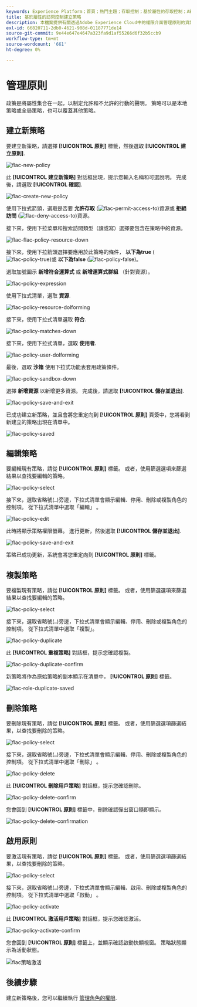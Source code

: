 ```yaml
---
keywords: Experience Platform；首頁；熱門主題；存取控制；基於屬性的存取控制；ABAC
title: 基於屬性的訪問控制建立策略
description: 本檔案提供有關透過Adobe Experience Cloud中的權限介面管理原則的資訊
exl-id: 66820711-2db0-4621-908d-01187771de14
source-git-commit: 9e44e647e4647a323fa9d1af55266d6f32b5ccb9
workflow-type: tm+mt
source-wordcount: '661'
ht-degree: 0%

---
```


# 管理原則

政策是將屬性集合在一起，以制定允許和不允許的行動的聲明。 策略可以是本地策略或全局策略，也可以覆蓋其他策略。

## 建立新策略

要建立新策略，請選擇 **[!UICONTROL 原則]** 標籤，然後選取 **[!UICONTROL 建立原則]**.

![flac-new-policy](../../images/flac-ui/flac-new-policy.png)

此 **[!UICONTROL 建立新策略]** 對話框出現，提示您輸入名稱和可選說明。 完成後，請選取 **[!UICONTROL 確認]**.

![flac-create-new-policy](../../images/flac-ui/flac-create-new-policy.png)

使用下拉式箭頭，選取是否要 **允許存取** (![flac-permit-access-to](../../images/flac-ui/flac-permit-access-to.png))資源或 **拒絕訪問** (![flac-deny-access-to](../../images/flac-ui/flac-deny-access-to.png))資源。

接下來，使用下拉菜單和搜索訪問類型（讀或寫）選擇要包含在策略中的資源。

![flac-flac-policy-resource-down](../../images/flac-ui/flac-policy-resource-dropdown.png)

接下來，使用下拉箭頭選擇要應用於此策略的條件， **以下為true** (![flac-policy-true](../../images/flac-ui/flac-policy-true.png))或 **以下為false** (![flac-policy-false](../../images/flac-ui/flac-policy-false.png))。

選取加號圖示 **新增符合運算式** 或 **新增運算式群組** （針對資源）。

![flac-policy-expression](../../images/flac-ui/flac-policy-expression.png)

使用下拉式清單，選取 **資源**.

![flac-policy-resource-dolforming](../../images/flac-ui/flac-policy-resource-dropdown-1.png)

接下來，使用下拉式清單選取 **符合**.

![flac-policy-matches-down](../../images/flac-ui/flac-policy-matches-dropdown.png)

接下來，使用下拉式清單，選取 **使用者**.

![flac-policy-user-dolforming](../../images/flac-ui/flac-policy-user-dropdown.png)

最後，選取 **沙箱** 使用下拉式功能表套用政策條件。

![flac-policy-sandbox-down](../../images/flac-ui/flac-policy-sandboxes-dropdown.png)

選擇 **新增資源** 以新增更多資源。 完成後，請選取 **[!UICONTROL 儲存並退出]**.

![flac-policy-save-and-exit](../../images/flac-ui/flac-policy-save-and-exit.png)

已成功建立新策略，並且會將您重定向到 **[!UICONTROL 原則]** 頁簽中，您將看到新建立的策略出現在清單中。

![flac-policy-saved](../../images/flac-ui/flac-policy-saved.png)

## 編輯策略

要編輯現有策略，請從 **[!UICONTROL 原則]** 標籤。 或者，使用篩選選項來篩選結果以查找要編輯的策略。

![flac-policy-select](../../images/flac-ui/flac-policy-select.png)

接下來，選取省略號(`…`)旁邊，下拉式清單會顯示編輯、停用、刪除或複製角色的控制項。 從下拉式清單中選取「編輯」 。

![flac-policy-edit](../../images/flac-ui/flac-policy-edit.png)

此時將顯示策略權限螢幕。 進行更新，然後選取 **[!UICONTROL 儲存並退出]**.

![flac-policy-save-and-exit](../../images/flac-ui/flac-policy-save-and-exit.png)

策略已成功更新，系統會將您重定向到 **[!UICONTROL 原則]** 標籤。

## 複製策略

要複製現有策略，請從 **[!UICONTROL 原則]** 標籤。 或者，使用篩選選項來篩選結果以查找要編輯的策略。

![flac-policy-select](../../images/flac-ui/flac-policy-select.png)

接下來，選取省略號(`…`)旁邊，下拉式清單會顯示編輯、停用、刪除或複製角色的控制項。 從下拉式清單中選取「複製」。

![flac-policy-duplicate](../../images/flac-ui/flac-policy-duplicate.png)

此 **[!UICONTROL 重複策略]** 對話框，提示您確認複製。

![flac-policy-duplicate-confirm](../../images/flac-ui/flac-duplicate-confirm.png)

新策略將作為原始策略的副本顯示在清單中， **[!UICONTROL 原則]** 標籤。

![flac-role-duplicate-saved](../../images/flac-ui/flac-role-duplicate-saved.png)

## 刪除策略

要刪除現有策略，請從 **[!UICONTROL 原則]** 標籤。 或者，使用篩選選項篩選結果，以查找要刪除的策略。

![flac-policy-select](../../images/flac-ui/flac-policy-select.png)

接下來，選取省略號(`…`)旁邊，下拉式清單會顯示編輯、停用、刪除或複製角色的控制項。 從下拉式清單中選取「刪除」 。

![flac-policy-delete](../../images/flac-ui/flac-policy-delete.png)

此 **[!UICONTROL 刪除用戶策略]** 對話框，提示您確認刪除。

![flac-policy-delete-confirm](../../images/flac-ui/flac-policy-delete-confirm.png)

您會回到 **[!UICONTROL 原則]** 標籤中，刪除確認彈出窗口隨即顯示。

![flac-policy-delete-confirmation](../../images/flac-ui/flac-policy-delete-confirmation.png)

## 啟用原則

要激活現有策略，請從 **[!UICONTROL 原則]** 標籤。 或者，使用篩選選項篩選結果，以查找要刪除的策略。

![flac-policy-select](../../images/flac-ui/flac-policy-select.png)

接下來，選取省略號(`…`)旁邊，下拉式清單會顯示編輯、啟用、刪除或複製角色的控制項。 從下拉式清單中選取「啟動」 。

![flac-policy-activate](../../images/flac-ui/flac-policy-delete.png)

此 **[!UICONTROL 激活用戶策略]** 對話框，提示您確認激活。

![flac-policy-activate-confirm](../../images/flac-ui/flac-policy-activate-confirm.png)

您會回到 **[!UICONTROL 原則]** 標籤上，並顯示確認啟動快顯視窗。 策略狀態顯示為活動狀態。

![flac策略激活](../../images/flac-ui/flac-policy-activated.png)

## 後續步驟

建立新策略後，您可以繼續執行 [管理角色的權限](permissions.md).
